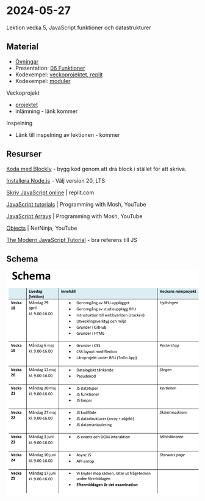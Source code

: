 # 2024-05-27
Lektion vecka 5, JavaScript funktioner och datastrukturer

## Material
+ [Övningar](exercises.md)
+ Presentation: [06 Funktioner](https://docs.google.com/presentation/d/1wG-yV6x662Gzz6gOHnxxcN-ATD8aODGCMq-zn-N3dAE/edit?usp=sharing)
+ Kodexempel: [veckoprojektet, replit](https://replit.com/@david_zocom/SaddlebrownRoyalblueRuntime#index.js)
+ Kodexempel: [moduler](https://replit.com/join/fkaigpsrpq-david_zocom)


Veckoprojekt
+ [projektet](project.md)
+ inlämning - länk kommer

Inspelning
+ Länk till inspelning av lektionen - kommer

## Resurser

[Koda med Blockly](https://lejonmanen.github.io/learn-code-blockly/) - bygg kod genom att dra block i stället för att skriva.

[Installera Node.js](https://nodejs.org/en/download/prebuilt-installer) - Välj version 20, LTS

[Skriv JavaScript online](https://replit.com/) | replit.com

[JavaScript tutorials](https://www.youtube.com/playlist?list=PLTjRvDozrdlxEIuOBZkMAK5uiqp8rHUax) | Programming with Mosh, YouTube

[JavaScript Arrays](https://www.youtube.com/watch?v=oigfaZ5ApsM) | Programming with Mosh, YouTube

[Objects](https://www.youtube.com/watch?v=X0ipw1k7ygU) | NetNinja, YouTube

[The Modern JavaScript Tutorial](https://javascript.info/) - bra referens till JS

## Schema
![Schema för kursen](schema.png)

